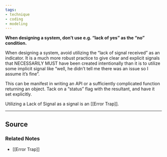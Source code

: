 ```yaml
---
tags:
- technique
- coding
- modeling
---
```

**When designing a system, don’t use e.g. “lack of yes” as the “no” condition.**

When designing a system, avoid utilizing the “lack of signal received” as an indicator. It is a much more robust practice to give clear and explicit signals that NECESSARILY MUST have been created intentionally than it is to utilize some implicit signal like “well, he didn’t tell me there was an issue so I assume it’s fine”. 

This can be manifest in writing an API or a sufficiently complicated function returning an object. Tack on a “status” flag with the resultant, and have it set explicitly.

Utilizing a Lack of Signal as a signal is an [[Error Trap]].

---

## Source


### Related Notes
- [[Error Trap]]